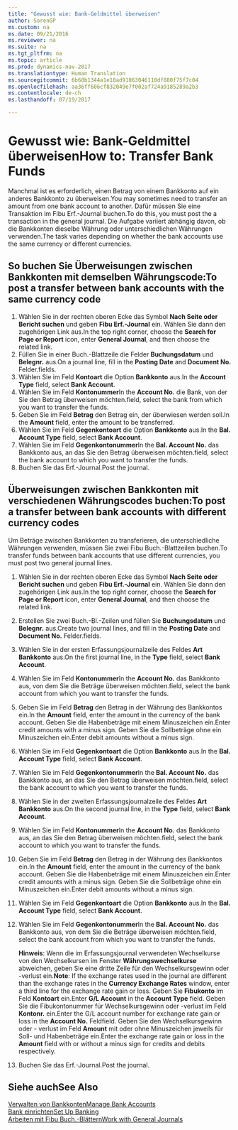 ```yaml
---
title: "Gewusst wie: Bank-Geldmittel überweisen"
author: SorenGP
ms.custom: na
ms.date: 09/21/2016
ms.reviewer: na
ms.suite: na
ms.tgt_pltfrm: na
ms.topic: article
ms.prod: dynamics-nav-2017
ms.translationtype: Human Translation
ms.sourcegitcommit: 6b60b1344a1e18ad91863046110df880f75f7c04
ms.openlocfilehash: aa36ff606cf832049e7f002af724a9185289a2b3
ms.contentlocale: de-ch
ms.lasthandoff: 07/19/2017

---
```


# <a name="how-to-transfer-bank-funds"></a><span data-ttu-id="1d394-102">Gewusst wie: Bank-Geldmittel überweisen</span><span class="sxs-lookup"><span data-stu-id="1d394-102">How to: Transfer Bank Funds</span></span>
<span data-ttu-id="1d394-103">Manchmal ist es erforderlich, einen Betrag von einem Bankkonto auf ein anderes Bankkonto zu überweisen.</span><span class="sxs-lookup"><span data-stu-id="1d394-103">You may sometimes need to transfer an amount from one bank account to another.</span></span> <span data-ttu-id="1d394-104">Dafür müssen Sie eine Transaktion im Fibu Erf.-Journal buchen.</span><span class="sxs-lookup"><span data-stu-id="1d394-104">To do this, you must post the a transaction in the general journal.</span></span> <span data-ttu-id="1d394-105">Die Aufgabe variiert abhängig davon, ob die Bankkonten dieselbe Währung oder unterschiedlichen Währungen verwenden.</span><span class="sxs-lookup"><span data-stu-id="1d394-105">The task varies depending on whether the bank accounts use the same currency or different currencies.</span></span>

## <a name="to-post-a-transfer-between-bank-accounts-with-the-same-currency-code"></a><span data-ttu-id="1d394-106">So buchen Sie Überweisungen zwischen Bankkonten mit demselben Währungscode:</span><span class="sxs-lookup"><span data-stu-id="1d394-106">To post a transfer between bank accounts with the same currency code</span></span>
1. <span data-ttu-id="1d394-107">Wählen Sie in der rechten oberen Ecke das Symbol **Nach Seite oder Bericht suchen** und geben **Fibu Erf.-Journal** ein. Wählen Sie dann den zugehörigen Link aus.</span><span class="sxs-lookup"><span data-stu-id="1d394-107">In the top right corner, choose the **Search for Page or Report** icon, enter **General Journal**, and then choose the related link.</span></span>
2. <span data-ttu-id="1d394-108">Füllen Sie in einer Buch.-Blattzeile die Felder **Buchungsdatum** und **Belegnr.** aus.</span><span class="sxs-lookup"><span data-stu-id="1d394-108">On a journal line, fill in the **Posting Date** and **Document No.**</span></span> <span data-ttu-id="1d394-109">Felder.</span><span class="sxs-lookup"><span data-stu-id="1d394-109">fields.</span></span>
3. <span data-ttu-id="1d394-110">Wählen Sie im Feld **Kontoart** die Option **Bankkonto** aus.</span><span class="sxs-lookup"><span data-stu-id="1d394-110">In the **Account Type** field, select **Bank Account**.</span></span>
4. <span data-ttu-id="1d394-111">Wählen Sie im Feld **Kontonummer**</span><span class="sxs-lookup"><span data-stu-id="1d394-111">In the **Account No.**</span></span> <span data-ttu-id="1d394-112">die Bank, von der Sie den Betrag überweisen möchten.</span><span class="sxs-lookup"><span data-stu-id="1d394-112">field, select the bank from which you want to transfer the funds.</span></span>
5. <span data-ttu-id="1d394-113">Geben Sie im Feld **Betrag** den Betrag ein, der überwiesen werden soll.</span><span class="sxs-lookup"><span data-stu-id="1d394-113">In the **Amount** field, enter the amount to be transferred.</span></span>
6. <span data-ttu-id="1d394-114">Wählen Sie im Feld **Gegenkontoart** die Option **Bankkonto** aus.</span><span class="sxs-lookup"><span data-stu-id="1d394-114">In the **Bal. Account Type** field, select **Bank Account**.</span></span>
7. <span data-ttu-id="1d394-115">Wählen Sie im Feld **Gegenkontonummer**</span><span class="sxs-lookup"><span data-stu-id="1d394-115">In the **Bal. Account No.**</span></span> <span data-ttu-id="1d394-116">das Bankkonto aus, an das Sie den Betrag überweisen möchten.</span><span class="sxs-lookup"><span data-stu-id="1d394-116">field, select the bank account to which you want to transfer the funds.</span></span>
8. <span data-ttu-id="1d394-117">Buchen Sie das Erf.-Journal.</span><span class="sxs-lookup"><span data-stu-id="1d394-117">Post the journal.</span></span>

## <a name="to-post-a-transfer-between-bank-accounts-with-different-currency-codes"></a><span data-ttu-id="1d394-118">Überweisungen zwischen Bankkonten mit verschiedenen Währungscodes buchen:</span><span class="sxs-lookup"><span data-stu-id="1d394-118">To post a transfer between bank accounts with different currency codes</span></span>
<span data-ttu-id="1d394-119">Um Beträge zwischen Bankkonten zu transferieren, die unterschiedliche Währungen verwenden, müssen Sie zwei Fibu Buch.-Blattzeilen buchen.</span><span class="sxs-lookup"><span data-stu-id="1d394-119">To transfer funds between bank accounts that use different currencies, you must post two general journal lines.</span></span>

1. <span data-ttu-id="1d394-120">Wählen Sie in der rechten oberen Ecke das Symbol **Nach Seite oder Bericht suchen** und geben **Fibu Erf.-Journal** ein. Wählen Sie dann den zugehörigen Link aus.</span><span class="sxs-lookup"><span data-stu-id="1d394-120">In the top right corner, choose the **Search for Page or Report** icon, enter **General Journal**, and then choose the related link.</span></span>
2. <span data-ttu-id="1d394-121">Erstellen Sie zwei Buch.-Bl.-Zeilen und füllen Sie **Buchungsdatum** und **Belegnr.** aus.</span><span class="sxs-lookup"><span data-stu-id="1d394-121">Create two journal lines, and fill in the **Posting Date** and **Document No.**</span></span> <span data-ttu-id="1d394-122">Felder.</span><span class="sxs-lookup"><span data-stu-id="1d394-122">fields.</span></span>
3. <span data-ttu-id="1d394-123">Wählen Sie in der ersten Erfassungsjournalzeile des Feldes **Art** **Bankkonto** aus.</span><span class="sxs-lookup"><span data-stu-id="1d394-123">On the first journal line, in the **Type** field, select **Bank Account**.</span></span>
4. <span data-ttu-id="1d394-124">Wählen Sie im Feld **Kontonummer**</span><span class="sxs-lookup"><span data-stu-id="1d394-124">In the **Account No.**</span></span> <span data-ttu-id="1d394-125">das Bankkonto aus, von dem Sie die Beträge überweisen möchten.</span><span class="sxs-lookup"><span data-stu-id="1d394-125">field, select the bank account from which you want to transfer the funds.</span></span>
5. <span data-ttu-id="1d394-126">Geben Sie im Feld **Betrag** den Betrag in der Währung des Bankkontos ein.</span><span class="sxs-lookup"><span data-stu-id="1d394-126">In the **Amount** field, enter the amount in the currency of the bank account.</span></span> <span data-ttu-id="1d394-127">Geben Sie die Habenbeträge mit einem Minuszeichen ein.</span><span class="sxs-lookup"><span data-stu-id="1d394-127">Enter credit amounts with a minus sign.</span></span> <span data-ttu-id="1d394-128">Geben Sie die Sollbeträge ohne ein Minuszeichen ein.</span><span class="sxs-lookup"><span data-stu-id="1d394-128">Enter debit amounts without a minus sign.</span></span>
6. <span data-ttu-id="1d394-129">Wählen Sie im Feld **Gegenkontoart** die Option **Bankkonto** aus.</span><span class="sxs-lookup"><span data-stu-id="1d394-129">In the **Bal. Account Type** field, select **Bank Account**.</span></span>
7. <span data-ttu-id="1d394-130">Wählen Sie im Feld **Gegenkontonummer**</span><span class="sxs-lookup"><span data-stu-id="1d394-130">In the **Bal. Account No.**</span></span> <span data-ttu-id="1d394-131">das Bankkonto aus, an das Sie den Betrag überweisen möchten.</span><span class="sxs-lookup"><span data-stu-id="1d394-131">field, select the bank account to which you want to transfer the funds.</span></span>
8. <span data-ttu-id="1d394-132">Wählen Sie in der zweiten Erfassungsjournalzeile des Feldes **Art** **Bankkonto** aus.</span><span class="sxs-lookup"><span data-stu-id="1d394-132">On the second journal line, in the **Type** field, select **Bank Account**.</span></span>
9. <span data-ttu-id="1d394-133">Wählen Sie im Feld **Kontonummer**</span><span class="sxs-lookup"><span data-stu-id="1d394-133">In the **Account No.**</span></span> <span data-ttu-id="1d394-134">das Bankkonto aus, an das Sie den Betrag überweisen möchten.</span><span class="sxs-lookup"><span data-stu-id="1d394-134">field, select the bank account to which you want to transfer the funds.</span></span>
10. <span data-ttu-id="1d394-135">Geben Sie im Feld **Betrag** den Betrag in der Währung des Bankkontos ein.</span><span class="sxs-lookup"><span data-stu-id="1d394-135">In the **Amount** field, enter the amount in the currency of the bank account.</span></span> <span data-ttu-id="1d394-136">Geben Sie die Habenbeträge mit einem Minuszeichen ein.</span><span class="sxs-lookup"><span data-stu-id="1d394-136">Enter credit amounts with a minus sign.</span></span> <span data-ttu-id="1d394-137">Geben Sie die Sollbeträge ohne ein Minuszeichen ein.</span><span class="sxs-lookup"><span data-stu-id="1d394-137">Enter debit amounts without a minus sign.</span></span>
11. <span data-ttu-id="1d394-138">Wählen Sie im Feld **Gegenkontoart** die Option **Bankkonto** aus.</span><span class="sxs-lookup"><span data-stu-id="1d394-138">In the **Bal. Account Type** field, select **Bank Account**.</span></span>  
12. <span data-ttu-id="1d394-139">Wählen Sie im Feld **Gegenkontonummer**</span><span class="sxs-lookup"><span data-stu-id="1d394-139">In the **Bal. Account No.**</span></span> <span data-ttu-id="1d394-140">das Bankkonto aus, von dem Sie die Beträge überweisen möchten.</span><span class="sxs-lookup"><span data-stu-id="1d394-140">field, select the bank account from which you want to transfer the funds.</span></span>

    <span data-ttu-id="1d394-141">**Hinweis**: Wenn die im Erfassungsjournal verwendeten Wechselkurse von den Wechselkursen im Fenster **Währungswechselkurse** abweichen, geben Sie eine dritte Zeile für den Wechselkursgewinn oder -verlust ein.</span><span class="sxs-lookup"><span data-stu-id="1d394-141">**Note**: If the exchange rates used in the journal are different than the exchange rates in the **Currency Exchange Rates** window, enter a third line for the exchange rate gain or loss.</span></span> <span data-ttu-id="1d394-142">Geben Sie **Fibukonto** im Feld **Kontoart** ein.</span><span class="sxs-lookup"><span data-stu-id="1d394-142">Enter **G/L Account** in the **Account Type** field.</span></span> <span data-ttu-id="1d394-143">Geben Sie die Fibukontonummer für Wechselkursgewinn oder -verlust im Feld **Kontonr.** ein.</span><span class="sxs-lookup"><span data-stu-id="1d394-143">Enter the G/L account number for exchange rate gain or loss in the **Account No.**</span></span> <span data-ttu-id="1d394-144">Feld</span><span class="sxs-lookup"><span data-stu-id="1d394-144">field.</span></span> <span data-ttu-id="1d394-145">Geben Sie den Wechselkursgewinn oder - verlust im Feld **Amount** mit oder ohne Minuszeichen jeweils für Soll- und Habenbeträge ein.</span><span class="sxs-lookup"><span data-stu-id="1d394-145">Enter the exchange rate gain or loss in the **Amount** field with or without a minus sign for credits and debits respectively.</span></span>
13. <span data-ttu-id="1d394-146">Buchen Sie das Erf.-Journal.</span><span class="sxs-lookup"><span data-stu-id="1d394-146">Post the journal.</span></span>

## <a name="see-also"></a><span data-ttu-id="1d394-147">Siehe auch</span><span class="sxs-lookup"><span data-stu-id="1d394-147">See Also</span></span>  
[<span data-ttu-id="1d394-148">Verwalten von Bankkonten</span><span class="sxs-lookup"><span data-stu-id="1d394-148">Manage Bank Accounts</span></span>](bank-manage-bank-accounts.md)  
[<span data-ttu-id="1d394-149">Bank einrichten</span><span class="sxs-lookup"><span data-stu-id="1d394-149">Set Up Banking</span></span>](bank-setup-banking.md)  
[<span data-ttu-id="1d394-150">Arbeiten mit Fibu Buch.-Blättern</span><span class="sxs-lookup"><span data-stu-id="1d394-150">Work with General Journals</span></span>](ui-work-general-journals.md)


